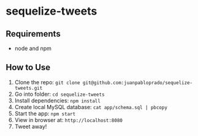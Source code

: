 # sequelize-tweets

## Requirements

- node and npm

## How to Use

1. Clone the repo: `git clone git@github.com:juanpabloprado/sequelize-tweets.git`
2. Go into folder: `cd sequelize-tweets`
3. Install dependencies: `npm install`
4. Create local MySQL database: `cat app/schema.sql | pbcopy`
5. Start the app: `npm start`
6. View in browser at: `http://localhost:8080`
7. Tweet away!
